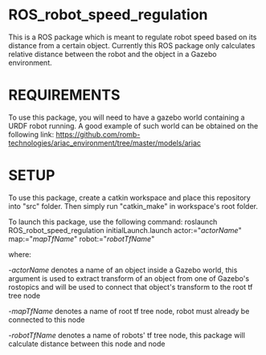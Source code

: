 # ROS_robot_speed_regulation
This is a ROS package which is meant to regulate robot speed based on its distance from a certain object. Currently this ROS package only calculates relative distance between the robot and the object in a Gazebo environment.

# REQUIREMENTS
To use this package, you will need to have a gazebo world containing a URDF robot running. A good example of such world can be obtained on the following link: https://github.com/romb-technologies/ariac_environment/tree/master/models/ariac

# SETUP
To use this package, create a catkin workspace and place this repository into "src" folder. Then simply run "catkin_make" in workspace's root folder.

To launch this package, use the following command:
roslaunch ROS_robot_speed_regulation initialLaunch.launch actor:="*actorName*" map:="*mapTfName*" robot:="*robotTfName*"

where:

  -*actorName* denotes a name of an object inside a Gazebo world, this argument is used to extract transform of an object from one of Gazebo's rostopics and will be used to connect that object's transform to the root tf tree node
  
  -*mapTfName* denotes a name of root tf tree node, robot must already be connected to this node
  
  -*robotTfName* denotes a name of robots' tf tree node, this package will calculate distance between this node and <actorName> node
